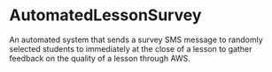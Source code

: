 # AutomatedLessonSurvey
An automated system that sends a survey SMS message to randomly selected students to immediately at the close of a lesson to gather feedback on the quality of a lesson through AWS.  
